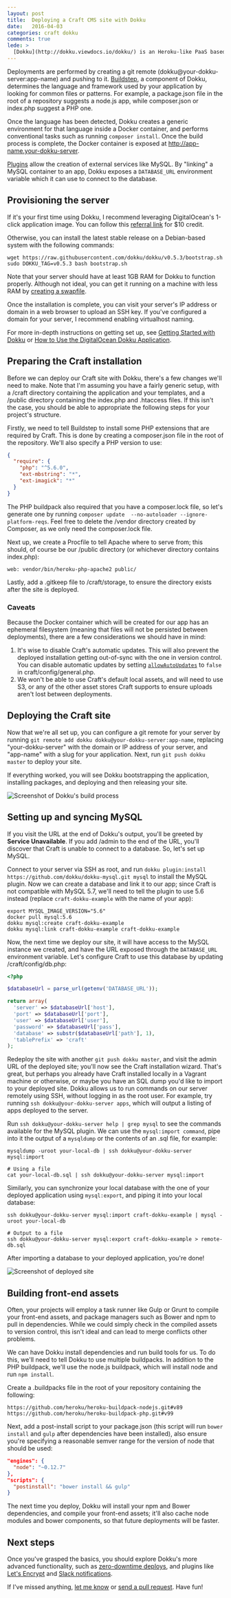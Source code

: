 ```yaml
---
layout: post
title:  Deploying a Craft CMS site with Dokku
date:   2016-04-03
categories: craft dokku
comments: true
lede: >
  [Dokku](http://dokku.viewdocs.io/dokku/) is an Heroku-like PaaS based on Docker. You can use it to quickly and simply deploy apps to your own VPS, making it far more economical than Heroku, with little added overhead. This post explains how to deploy [Craft CMS](http://buildwithcraft.com) using Dokku.
---
```


Deployments are performed by creating a git remote (dokku@your-dokku-server:app-name) and pushing to it. [Buildstep](https://github.com/progrium/buildstep), a component of Dokku, determines the language and framework used by your application by looking for common files or patterns. For example, a package.json file in the root of a repository suggests a node.js app, while composer.json or index.php suggest a PHP one.

Once the language has been detected, Dokku creates a generic environment for that language inside a Docker container, and performs conventional tasks such as running `composer install`. Once the build process is complete, the Docker container is exposed at http://app-name.your-dokku-server.

[Plugins](http://dokku.viewdocs.io/dokku/plugins/) allow the creation of external services like MySQL. By "linking" a MySQL container to an app, Dokku exposes a `DATABASE_URL` environment variable which it can use to connect to the database.

## Provisioning the server

If it's your first time using Dokku, I recommend leveraging DigitalOcean's 1-click application image. You can follow this [referral link](https://m.do.co/c/0f2de4005c74) for $10 credit.

Otherwise, you can install the latest stable release on a Debian-based system with the following commands:

```shell
wget https://raw.githubusercontent.com/dokku/dokku/v0.5.3/bootstrap.sh
sudo DOKKU_TAG=v0.5.3 bash bootstrap.sh
```

Note that your server should have at least 1GB RAM for Dokku to function properly. Although not ideal, you can get it running on a machine with less RAM by [creating a swapfile](http://dokku.viewdocs.io/dokku/advanced-installation/#vms-with-less-than-1gb-of-memory).

Once the installation is complete, you can visit your server's IP address or domain in a web browser to upload an SSH key. If you've configured a domain for your server, I recommend enabling virtualhost naming.

For more in-depth instructions on getting set up, see [Getting Started with Dokku](http://dokku.viewdocs.io/dokku/installation/) or [How to Use the DigitalOcean Dokku Application](https://www.digitalocean.com/community/tutorials/how-to-use-the-digitalocean-dokku-application).

## Preparing the Craft installation

Before we can deploy our Craft site with Dokku, there's a few changes we'll need to make. Note that I'm assuming you have a fairly generic setup, with a /craft directory containing the application and your templates, and a /public directory containing the index.php and .htaccess files. If this isn't the case, you should be able to appropriate the following steps for your project's structure.

Firstly, we need to tell Buildstep to install some PHP extensions that are required by Craft. This is done by creating a composer.json file in the root of the repository. We'll also specify a PHP version to use:

```json
{
  "require": {
    "php": "^5.6.0",
    "ext-mbstring": "*",
    "ext-imagick": "*"
  }
}
```

The PHP buildpack also required that you have a composer.lock file, so let's generate one by running `composer update  --no-autoloader --ignore-platform-reqs`. Feel free to delete the /vendor directory created by Composer, as we only need the composer.lock file.

Next up, we create a Procfile to tell Apache where to serve from; this should, of course be our /public directory (or whichever directory contains index.php):

```
web: vendor/bin/heroku-php-apache2 public/
```

Lastly, add a .gitkeep file to /craft/storage, to ensure the directory exists after the site is deployed.

### Caveats

Because the Docker container which will be created for our app has an ephemeral filesystem (meaning that files will not be persisted between deployments), there are a few considerations we should have in mind:

1. It's wise to disable Craft's automatic updates. This will also prevent the deployed installation getting out-of-sync with the one in version control. You can disable automatic updates by setting [`allowAutoUpdates`](https://craftcms.com/docs/config-settings#allowAutoUpdates) to `false` in craft/config/general.php.
2. We won't be able to use Craft's default local assets, and will need to use S3, or any of the other asset stores Craft supports to ensure uploads aren't lost between deployments.

## Deploying the Craft site

Now that we're all set up, you can configure a git remote for your server by running `git remote add dokku dokku@your-dokku-server:app-name`, replacing "your-dokku-server" with the domain or IP address of your server, and "app-name" with a slug for your application. Next, run `git push dokku master` to deploy your site.

If everything worked, you will see Dokku bootstrapping the application, installing packages, and deploying and then releasing your site.

![Screenshot of Dokku's build process](/assets/dokku-build.png)

## Setting up and syncing MySQL

If you visit the URL at the end of Dokku's output, you'll be greeted by **Service Unavailable**. If you add /admin to the end of the URL, you'll discover that Craft is unable to connect to a database. So, let's set up MySQL.

Connect to your server via SSH as root, and run `dokku plugin:install https://github.com/dokku/dokku-mysql.git mysql` to install the MySQL plugin. Now we can create a database and link it to our app; since Craft is not compatible with MySQL 5.7, we'll need to tell the plugin to use 5.6 instead (replace `craft-dokku-example` with the name of your app):

```shell
export MYSQL_IMAGE_VERSION="5.6"
docker pull mysql:5.6
dokku mysql:create craft-dokku-example
dokku mysql:link craft-dokku-example craft-dokku-example
```

Now, the next time we deploy our site, it will have access to the MySQL instance we created, and have the URL exposed through the `DATABASE_URL` environment variable. Let's configure Craft to use this database by updating /craft/config/db.php:

```php
<?php

$databaseUrl = parse_url(getenv('DATABASE_URL'));

return array(
  'server' => $databaseUrl['host'],
  'port' => $databaseUrl['port'],
  'user' => $databaseUrl['user'],
  'password' => $databaseUrl['pass'],
  'database' => substr($databaseUrl['path'], 1),
  'tablePrefix' => 'craft'
);
```

Redeploy the site with another `git push dokku master`, and visit the admin URL of the deployed site; you'll now see the Craft installation wizard. That's great, but perhaps you already have Craft installed locally in a Vagrant machine or otherwise, or maybe you have an SQL dump you'd like to import to your deployed site. Dokku allows us to run commands on our server remotely using SSH, without logging in as the root user. For example, try running `ssh dokku@your-dokku-server apps`, which will output a listing of apps deployed to the server.

Run `ssh dokku@your-dokku-server help | grep mysql` to see the commands available for the MySQL plugin. We can use the `mysql:import command`, pipe into it the output of a `mysqldump` or the contents of an .sql file, for example:

```shell
mysqldump -uroot your-local-db | ssh dokku@your-dokku-server mysql:import

# Using a file
cat your-local-db.sql | ssh dokku@your-dokku-server mysql:import
```

Similarly, you can synchronize your local database with the one of your deployed application using `mysql:export`, and piping it into your local database:

```shell
ssh dokku@your-dokku-server mysql:import craft-dokku-example | mysql -uroot your-local-db

# Output to a file
ssh dokku@your-dokku-server mysql:export craft-dokku-example > remote-db.sql
```

After importing a database to your deployed application, you're done!

![Screenshot of deployed site](/assets/deployed-site.png)

## Building front-end assets

Often, your projects will employ a task runner like Gulp or Grunt to compile your front-end assets, and package managers such as Bower and npm to pull in dependencies. While we could simply check in the compiled assets to version control, this isn't ideal and can lead to merge conflicts other problems.

We can have Dokku install dependencies and run build tools for us. To do this, we'll need to tell Dokku to use multiple buildpacks. In addition to the PHP buildpack, we'll use the node.js buildpack, which will install node and run `npm install`.

Create a .buildpacks file in the root of your repository containing the following:

```
https://github.com/heroku/heroku-buildpack-nodejs.git#v89
https://github.com/heroku/heroku-buildpack-php.git#v99
```

Next, add a post-install script to your package.json (this script will run `bower install` and `gulp` after dependencies have been installed), also ensure you're specifying a reasonable semver range for the version of node that should be used:

```json
"engines": {
  "node": "~0.12.7"
},
"scripts": {
  "postinstall": "bower install && gulp"
}
```

The next time you deploy, Dokku will install your npm and Bower dependencies, and compile your front-end assets; it'll also cache node modules and bower components, so that future deployments will be faster.

## Next steps

Once you've grasped the basics, you should explore Dokku's more advanced functionality, such as [zero-downtime deploys](http://dokku.viewdocs.io/dokku/checks-examples/), and plugins like [Let's Encrypt](https://github.com/dokku/dokku-letsencrypt) and [Slack notifications](https://github.com/ribot/dokku-slack).

If I've missed anything, [let me know](mailto:{{site.email}}) or [send a pull request](https://github.com/angusfretwell/angusfretwell.github.io/fork). Have fun!
